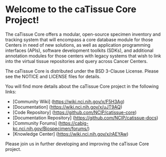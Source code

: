 Welcome to the caTissue Core Project!
=====================================

The caTissue Core offers a modular, open-source specimen inventory and tracking system that will encompass a 
core database module for those Centers in need of new solutions, as well as application programming interfaces (APIs), 
software development toolkits (SDKs), and additional annotation modules for those centers with legacy systems that 
wish to link into the virtual tissue repositories and query across Cancer Centers. 

The caTissue Core is distributed under the BSD 3-Clause License.
Please see the NOTICE and LICENSE files for details.

You will find more details about the caTissue Core project in the following links:
 * [Community Wiki] (https://wiki.nci.nih.gov/x/F5H3Ag)
 * [Documentation] (https://wiki.nci.nih.gov/x/uJT9AQ)
 * [Code Repository] (https://github.com/NCIP/catissue-core)
 * [Documentation Repository] (https://github.com/NCIP/catissue-docs)
 * [Community Forums] (https://cabig-kc.nci.nih.gov/Biospecimen/forums/)
 * [Knowledge Center] (https://wiki.nci.nih.gov/x/rAEYAw)

Please join us in further developing and improving the caTissue Core project.

